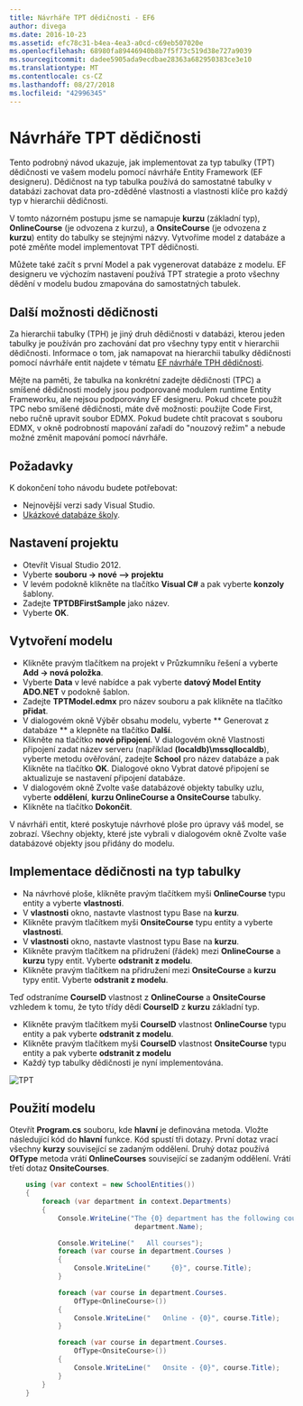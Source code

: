 ```yaml
---
title: Návrháře TPT dědičnosti - EF6
author: divega
ms.date: 2016-10-23
ms.assetid: efc78c31-b4ea-4ea3-a0cd-c69eb507020e
ms.openlocfilehash: 68980fa89446940b8b7f5f73c519d38e727a9039
ms.sourcegitcommit: dadee5905ada9ecdbae28363a682950383ce3e10
ms.translationtype: MT
ms.contentlocale: cs-CZ
ms.lasthandoff: 08/27/2018
ms.locfileid: "42996345"
---
```

# <a name="designer-tpt-inheritance"></a>Návrháře TPT dědičnosti
Tento podrobný návod ukazuje, jak implementovat za typ tabulky (TPT) dědičnosti ve vašem modelu pomocí návrháře Entity Framework (EF designeru). Dědičnost na typ tabulka používá do samostatné tabulky v databázi zachovat data pro-zděděné vlastnosti a vlastnosti klíče pro každý typ v hierarchii dědičnosti.

V tomto názorném postupu jsme se namapuje **kurzu** (základní typ), **OnlineCourse** (je odvozena z kurzu), a **OnsiteCourse** (je odvozena z **kurzu**) entity do tabulky se stejnými názvy. Vytvoříme model z databáze a poté změňte model implementovat TPT dědičnosti.

Můžete také začít s první Model a pak vygenerovat databáze z modelu. EF designeru ve výchozím nastavení používá TPT strategie a proto všechny dědění v modelu budou zmapována do samostatných tabulek.

## <a name="other-inheritance-options"></a>Další možnosti dědičnosti

Za hierarchii tabulky (TPH) je jiný druh dědičnosti v databázi, kterou jeden tabulky je používán pro zachování dat pro všechny typy entit v hierarchii dědičnosti.  Informace o tom, jak namapovat na hierarchii tabulky dědičnosti pomocí návrháře entit najdete v tématu [EF návrháře TPH dědičnosti](~/ef6/modeling/designer/inheritance/tph.md). 

Mějte na paměti, že tabulka na konkrétní zadejte dědičnosti (TPC) a smíšené dědičnosti modely jsou podporované modulem runtime Entity Frameworku, ale nejsou podporovány EF designeru. Pokud chcete použít TPC nebo smíšené dědičnosti, máte dvě možnosti: použijte Code First, nebo ručně upravit soubor EDMX. Pokud budete chtít pracovat s souboru EDMX, v okně podrobností mapování zařadí do "nouzový režim" a nebude možné změnit mapování pomocí návrháře.

## <a name="prerequisites"></a>Požadavky

K dokončení toho návodu budete potřebovat:

- Nejnovější verzi sady Visual Studio.
- [Ukázkové databáze školy](~/ef6/resources/school-database.md).

## <a name="set-up-the-project"></a>Nastavení projektu

-   Otevřít Visual Studio 2012.
-   Vyberte **souboru -&gt; nové –&gt; projektu**
-   V levém podokně klikněte na tlačítko **Visual C\#** a pak vyberte **konzoly** šablony.
-   Zadejte **TPTDBFirstSample** jako název.
-   Vyberte **OK**.

## <a name="create-a-model"></a>Vytvoření modelu

-   Klikněte pravým tlačítkem na projekt v Průzkumníku řešení a vyberte **Add -&gt; nová položka**.
-   Vyberte **Data** v levé nabídce a pak vyberte **datový Model Entity ADO.NET** v podokně šablon.
-   Zadejte **TPTModel.edmx** pro název souboru a pak klikněte na tlačítko **přidat**.
-   V dialogovém okně Výběr obsahu modelu, vyberte ** Generovat z databáze ** a klepněte na tlačítko **Další**.
-   Klikněte na tlačítko **nové připojení**.
    V dialogovém okně Vlastnosti připojení zadat název serveru (například **(localdb)\\mssqllocaldb**), vyberte metodu ověřování, zadejte **School** pro název databáze a pak Klikněte na tlačítko **OK**.
    Dialogové okno Vybrat datové připojení se aktualizuje se nastavení připojení databáze.
-   V dialogovém okně Zvolte vaše databázové objekty tabulky uzlu, vyberte **oddělení**, **kurzu OnlineCourse a OnsiteCourse** tabulky.
-   Klikněte na tlačítko **Dokončit**.

V návrháři entit, které poskytuje návrhové ploše pro úpravy váš model, se zobrazí. Všechny objekty, které jste vybrali v dialogovém okně Zvolte vaše databázové objekty jsou přidány do modelu.

## <a name="implement-table-per-type-inheritance"></a>Implementace dědičnosti na typ tabulky

-   Na návrhové ploše, klikněte pravým tlačítkem myši **OnlineCourse** typu entity a vyberte **vlastnosti**.
-   V **vlastnosti** okno, nastavte vlastnost typu Base na **kurzu**.
-   Klikněte pravým tlačítkem myši **OnsiteCourse** typu entity a vyberte **vlastnosti**.
-   V **vlastnosti** okno, nastavte vlastnost typu Base na **kurzu**.
-   Klikněte pravým tlačítkem na přidružení (řádek) mezi **OnlineCourse** a **kurzu** typy entit.
    Vyberte **odstranit z modelu**.
-   Klikněte pravým tlačítkem na přidružení mezi **OnsiteCourse** a **kurzu** typy entit.
    Vyberte **odstranit z modelu**.

Teď odstraníme **CourseID** vlastnost z **OnlineCourse** a **OnsiteCourse** vzhledem k tomu, že tyto třídy dědí **CourseID** z **kurzu** základní typ.

-   Klikněte pravým tlačítkem myši **CourseID** vlastnost **OnlineCourse** typu entity a pak vyberte **odstranit z modelu**.
-   Klikněte pravým tlačítkem myši **CourseID** vlastnost **OnsiteCourse** typu entity a pak vyberte **odstranit z modelu**
-   Každý typ tabulky dědičnosti je nyní implementována.

![TPT](~/ef6/media/tpt.png)

## <a name="use-the-model"></a>Použití modelu

Otevřít **Program.cs** souboru, kde **hlavní** je definována metoda. Vložte následující kód do **hlavní** funkce. Kód spustí tři dotazy. První dotaz vrací všechny **kurzy** související se zadaným oddělení. Druhý dotaz používá **OfType** metoda vrátí **OnlineCourses** související se zadaným oddělení. Vrátí třetí dotaz **OnsiteCourses**.

``` csharp
    using (var context = new SchoolEntities())
    {
        foreach (var department in context.Departments)
        {
            Console.WriteLine("The {0} department has the following courses:",
                               department.Name);

            Console.WriteLine("   All courses");
            foreach (var course in department.Courses )
            {
                Console.WriteLine("     {0}", course.Title);
            }

            foreach (var course in department.Courses.
                OfType<OnlineCourse>())
            {
                Console.WriteLine("   Online - {0}", course.Title);
            }

            foreach (var course in department.Courses.
                OfType<OnsiteCourse>())
            {
                Console.WriteLine("   Onsite - {0}", course.Title);
            }
        }
    }
```
